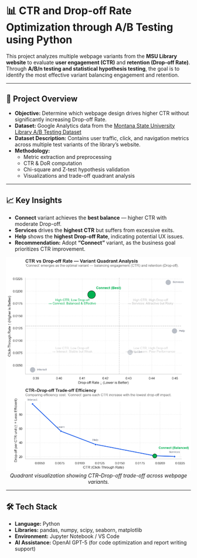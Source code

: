 # 📊 CTR and Drop-off Rate Optimization through A/B Testing using Python

This project analyzes multiple webpage variants from the **MSU Library website** to evaluate **user engagement (CTR)** and **retention (Drop-off Rate)**.  
Through **A/B/n testing and statistical hypothesis testing**, the goal is to identify the most effective variant balancing engagement and retention.

---

## 🧠 Project Overview
- **Objective:** Determine which webpage design drives higher CTR without significantly increasing Drop-off Rate.  
- **Dataset:** Google Analytics data from the [Montana State University Library A/B Testing Dataset](https://scholarworks.montana.edu/items/ac4aa35e-e5b6-4c60-b0c3-6a60ef0584f2)  
- **Dataset Description:** Contains user traffic, click, and navigation metrics across multiple test variants of the library’s website.  
- **Methodology:**
  - Metric extraction and preprocessing  
  - CTR & DoR computation  
  - Chi-square and Z-test hypothesis validation  
  - Visualizations and trade-off quadrant analysis

---

## 📈 Key Insights
- **Connect** variant achieves the **best balance** — higher CTR with moderate Drop-off.  
- **Services** drives the **highest CTR** but suffers from excessive exits.  
- **Help** shows the **highest Drop-off Rate**, indicating potential UX issues.  
- **Recommendation:** Adopt **“Connect”** variant, as the business goal prioritizes CTR improvement.

<p align="center">
  <img src="final_quadrant_chart.png" alt="CTR vs Drop-off Rate Quadrant Chart" width="600"><br>
  <em>Quadrant visualization showing CTR–Drop-off trade-off across webpage variants.</em>
</p>

---

## 🛠️ Tech Stack
- **Language:** Python  
- **Libraries:** pandas, numpy, scipy, seaborn, matplotlib  
- **Environment:** Jupyter Notebook / VS Code  
- **AI Assistance:** OpenAI GPT-5 (for code optimization and report writing support)